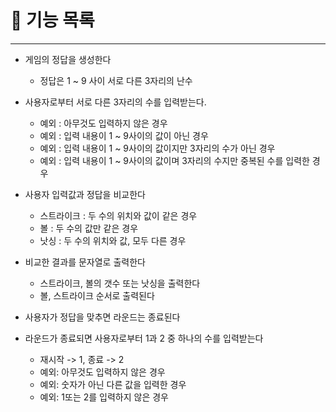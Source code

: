 # 🔨 기능 목록

---

+ 게임의 정답을 생성한다
    + 정답은 1 ~ 9 사이 서로 다른 3자리의 난수


+ 사용자로부터 서로 다른 3자리의 수를 입력받는다.
  + 예외 : 아무것도 입력하지 않은 경우
  + 예외 : 입력 내용이 1 ~ 9사이의 값이 아닌 경우
  + 예외 : 입력 내용이 1 ~ 9사이의 값이지만 3자리의 수가 아닌 경우
  + 예외 : 입력 내용이 1 ~ 9사이의 값이며 3자리의 수지만 중복된 수를 입력한 경우


+ 사용자 입력값과 정답을 비교한다
  + 스트라이크 : 두 수의 위치와 값이 같은 경우
  + 볼 : 두 수의 값만 같은 경우
  + 낫싱 : 두 수의 위치와 값, 모두 다른 경우


+ 비교한 결과를 문자열로 출력한다
  + 스트라이크, 볼의 갯수 또는 낫싱을 출력한다
  + 볼, 스트라이크 순서로 출력된다


+ 사용자가 정답을 맞추면 라운드는 종료된다


+ 라운드가 종료되면 사용자로부터 1과 2 중 하나의 수를 입력받는다
  + 재시작 -> 1, 종료 -> 2
  + 예외: 아무것도 입력하지 않은 경우
  + 예외: 숫자가 아닌 다른 값을 입력한 경우
  + 예외: 1또는 2를 입력하지 않은 경우
